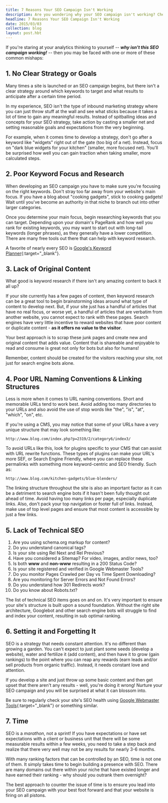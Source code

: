 ```yaml
---
title: 7 Reasons Your SEO Campaign Isn't Working
description: Are you wondering why your SEO campaign isn't working? Check out these common issues to avoid and get your campaign back on track.
headline: 7 Reasons Your SEO Campaign Isn't Working
date: 2015/03/03
collection: blog
layout: post.hbt
---
```


If you're staring at your analytics thinking to yourself -- ***why isn't this SEO campaign working!*** -- then you may be faced with one or more of these common mishaps:

## 1. No Clear Strategy or Goals

Many times a site is launched or an SEO campaign begins, but there isn't a clear strategy around which keywords to target and what results to anticipate after a certain time period.

In my experience, SEO isn't the type of inbound marketing strategy where you can just throw stuff at the wall and see what sticks because it takes a lot of time to gain any meaningful results. Instead of spitballing ideas and concepts for your SEO strategy, take action by casting a smaller net and setting reasonable goals and expectations from the very beginning.

For example, when it comes time to develop a strategy, don't go after a keyword like "widgets" right out of the gate (too big of a net). Instead, focus on "dark blue widgets for your kitchen" (smaller, more focused net). You'll be surprised how well you can gain traction when taking smaller, more calculated steps.

## 2. Poor Keyword Focus and Research

When developing an SEO campaign you have to make sure you're focusing on the right keywords. Don't stray too far away from your website's main focus. If you have a blog about "cooking gadgets", stick to cooking gadgets! Wait until you've become an authority in that niche to branch out into other larger categories.

Once you determine your main focus, begin researching keywords that you can target. Depending upon your domain's PageRank and how well you rank for existing keywords, you may want to start out with long-tail keywords (longer phrases), as they generally have a lower competition. There are many free tools out there that can help with keyword research.

A favorite of nearly every SEO is [Google's Keyword Planner](https://adwords.google.com/KeywordPlanner){:target="_blank"}.

## 3. Lack of Original Content

What good is keyword research if there isn't any amazing content to back it all up?

If your site currently has a few pages of content, then keyword research can be a great tool to begin brainstorming ideas around what type of content to develop next. But, if your site just has a handful of articles that have no real focus, or worse yet, a handful of articles that are verbatim from another website, you cannot expect to rank with these pages. Search engines have very little incentive to reward websites that have poor content or duplicate content - **as it offers no value to the visitor**.

Your best approach is to scrap these junk pages and create new and original content that adds value. Content that is shareable and enjoyable to read and consume is great not only for bots but also for humans!

Remember, content should be created for the visitors reaching your site, not just for search engine bots alone.

## 4. Poor URL Naming Conventions & Linking Structures

Less is more when it comes to URL naming conventions. Short and memorable URLs tend to work best. Avoid adding too many directories to your URLs and also avoid the use of stop words like "the", "is", "at", "which", "on", etc.

If you're using a CMS, you may notice that some of your URLs have a very unique structure that may look something like:

`http://www.blog.com/index.php?p=2319/2/category6/index3/`

To avoid URLs like this, look for plugins specific to your CMS that can assist with URL rewrite functions. These types of plugins can make your URL's more SEF, or Search Engine Friendly, where you can replace these permalinks with something more keyword-centric and SEO friendly. Such as:

`http://www.blog.com/kitchen-gadgets/blue-blenders/`

The linking structure throughout the site is also an important factor as it can be a detriment to search engine bots if it hasn't been fully thought out ahead of time. Avoid having too many links per page, especially duplicate links. Also, don't pack your top navigation or footer full of links. Instead, make use of top level pages and ensure that most content is accessible by just a few links.

## 5. Lack of Technical SEO

1. Are you using schema.org markup for content?
2. Do you understand canonical tags?
3. Is your site using Rel Next and Rel Previous?
4. Have you considered a Sitemap? For video, images, and/or news, too?
5. Is both **www** and **non-www** resulting in a 200 Status Code?
6. Is your site registered and verified in Google Webmaster Tools?
7. Do you monitor Pages Crawled per Day vs Time Spent Downloading?
8. Are you monitoring for Server Errors and Not Found Errors?
9. Do you understand how 301 Redirects work?
10. Do you know about Robots.txt?

The list of technical SEO items goes on and on. It's very important to ensure your site's structure is built upon a sound foundation. Without the right site architecture, Googlebot and other search engine bots will struggle to find and index your content, resulting in sub optimal ranking.

## 6. Setting it and Forgetting It

SEO is a strategy that needs constant attention. It's no different than growing a garden. You can't expect to just plant some seeds (develop a website), water and fertilize it (add content), and then have it to grow (gain rankings) to the point where you can reap any rewards (earn leads and/or sell products from organic traffic). Instead, it needs constant love and attention.

If you develop a site and just throw up some basic content and then get upset that there aren't any results - well, you're doing it wrong! Nurture your SEO campaign and you will be surprised at what it can blossom into.

Be sure to regularly check your site's SEO health using [Google Webmaster Tools](https://www.google.com/webmasters/tools/){:target="_blank"} or something similar.

## 7. Time

SEO is a *marathon*, not a sprint! If you have expectations or have set expectations with a client or business unit that there will be some measurable results within a few weeks, you need to take a step back and realize that there very well may not be any results for nearly 3-6 months.

With many ranking factors that can be controlled by an SEO, time is not one of them. It simply takes time to begin building a presence with SEO. There are many domains out there within your niche that have existed longer and have earned their ranking - why should you outrank them overnight?

The best approach to counter the issue of time is to ensure you lead into your SEO campaign with your best foot forward and that your website is firing on all pistons.
